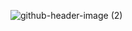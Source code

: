 

![github-header-image (2)](https://github.com/mafaldad/mafaldad/assets/148830248/76b88683-2e76-4715-b08a-5e5adaff10a5)
